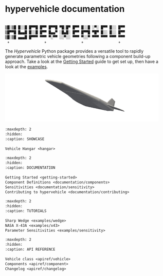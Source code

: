 # hypervehicle documentation

```

▒█░▒█ █░░█ █▀▀█ █▀▀ █▀▀█ ▀█░█▀ █▀▀ █░░█ ░▀░ █▀▀ █░░ █▀▀ 
▒█▀▀█ █▄▄█ █░░█ █▀▀ █▄▄▀ ░█▄█░ █▀▀ █▀▀█ ▀█▀ █░░ █░░ █▀▀ 
▒█░▒█ ▄▄▄█ █▀▀▀ ▀▀▀ ▀░▀▀ ░░▀░░ ▀▀▀ ▀░░▀ ▀▀▀ ▀▀▀ ▀▀▀ ▀▀▀ 
 ✈                ✈                ✈                ✈ 
```

The *Hypervehicle* Python package provides a versatile tool to 
rapidly generate parametric vehicle geometries following a 
component build-up approach. Take a look at the 
[Getting Started](getting-started) guide to get set up, 
then have a look at the [examples](examples/x43).


![X43](images/x43.gif)


```{toctree}
:maxdepth: 2
:hidden:
:caption: SHOWCASE

Vehicle Hangar <hangar>
```


```{toctree}
:maxdepth: 2
:hidden:
:caption: DOCUMENTATION

Getting Started <getting-started>
Component Definitions <documentation/components>
Sensitivities <documentation/sensitivity>
Contributing to hypervehicle <documentation/contributing>
```


```{toctree}
:maxdepth: 2
:hidden:
:caption: TUTORIALS

Sharp Wedge <examples/wedge>
NASA X-43A <examples/x43>
Parameter Sensitivities <examples/sensitivity>
```



```{toctree}
:maxdepth: 2
:hidden:
:caption: API REFERENCE

Vehicle class <apiref/vehicle>
Components <apiref/component>
Changelog <apiref/changelog>
```


